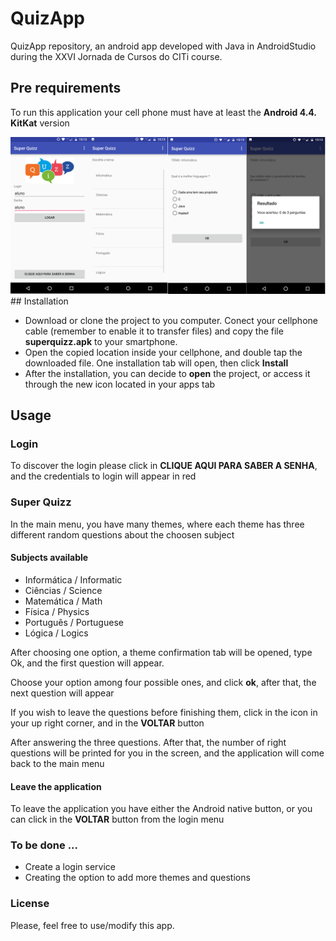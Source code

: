 # QuizApp
QuizApp repository, an android app developed with Java in AndroidStudio during the XXVI Jornada de Cursos do CITi course.

## Pre requirements
To run this application your cell phone must have at least the <strong>Android 4.4. KitKat</strong> version


<img src="images/quizapp.png">
## Installation

<ul>
  <li>Download or clone the project to you computer. Conect your cellphone cable (remember to enable it to transfer files) and copy the file <strong>superquizz.apk</strong> to your smartphone.</li>
  <li>Open the copied location inside your cellphone, and double tap the downloaded file. One installation tab will open, then click <strong>Install</strong></li>
  <li>After the installation, you can decide to <strong>open</strong> the project, or access it through the new icon located in your apps tab</li>
</ul>


## Usage

### Login

<p>To discover the login please click in <strong>CLIQUE AQUI PARA SABER A SENHA</strong>, and the credentials to login will appear in red</p>

### Super Quizz

<p>In the main menu, you have many themes, where each theme has three different random questions about the choosen subject</p>

<h4>Subjects available</h4>
<ul>
  <li>Informática / Informatic</li>
  <li>Ciências / Science</li>
  <li>Matemática / Math</li>
  <li>Física / Physics</li>
  <li>Português / Portuguese</li>
  <li>Lógica / Logics</li>
</ul>

<p>After choosing one option, a theme confirmation tab will be opened, type Ok, and the first question will appear.</p>

<p>Choose your option among four possible ones, and click <strong>ok</strong>, after that, the next question will appear</p>

<p>If you wish to leave the questions before finishing them, click in the icon in your up right corner, and in the <strong>VOLTAR</strong> button</p>
<p>After answering the three questions. After that, the number of right questions will be printed for you in the screen, and the application will come back to the main menu</p>


<h4>Leave the application</h4>

<p>To leave the application you have either the Android native button, or you can click in the <strong>VOLTAR</strong> button from the login menu</p>

### To be done ...
<ul>
  <li>Create a login service</li>
  <li>Creating the option to add more themes and questions</li>
</ul>

### License

<p>Please, feel free to use/modify this app. </p>
